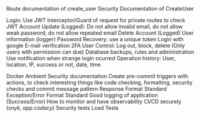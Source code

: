 Route documentation of create_user
Security Documentation of CreateUser

Login: Use JWT
Interceptor/Guard of request for private routes to check JWT
Account Update (Logged): Do not allow invalid email, do not allow weak password, do not allow repeated email
Delete Account (Logged)
User information (logger)
Password Recovery: use a unique token
Login with google
E-mail verification
2FA
User Control: Log out, block, delete (Only users with permission can due)
Database backups, rules and administration
Use notification when strange login ocurred
Operation history: User, location, IP, success or not, date, time

Docker Ambient
Security documentation
Create pre-commit triggers with actions, to check interesting things like code checking, formatting, security checks and commit message pattern
Response Format Standard
Exception/Error Format Standard
Good logging of application (Success/Error)
How to monitor and have observability
CI/CD securely (_snyk_, _app.codacy_)
Security tests
Load Tests

